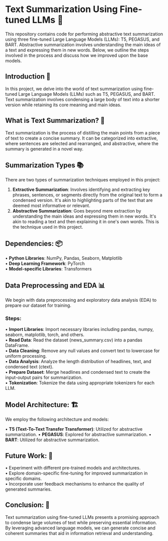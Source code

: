 # Text Summarization Using Fine-tuned LLMs 📝

This repository contains code for performing abstractive text summarization using three fine-tuned Large Language Models (LLMs): T5, PEGASUS, and BART. Abstractive summarization involves understanding the main ideas of a text and expressing them in new words. Below, we outline the steps involved in the process and discuss how we improved upon the base models.

## Introduction 🚀  
In this project, we delve into the world of text summarization using fine-tuned Large Language Models (LLMs) such as T5, PEGASUS, and BART. Text summarization involves condensing a large body of text into a shorter version while retaining its core meaning and main ideas.

## What is Text Summarization? 🤔
Text summarization is the process of distilling the main points from a piece of text to create a concise summary. It can be categorized into extractive, where sentences are selected and rearranged, and abstractive, where the summary is generated in a novel way.
 
## Summarization Types 📚
There are two types of summarization techniques employed in this project:
1. **Extractive Summarization**: Involves identifying and extracting key phrases, sentences, or segments directly from the original text to form a condensed version. It's akin to highlighting parts of the text that are deemed most informative or relevant.
2. **Abstractive Summarization**: Goes beyond mere extraction by understanding the main ideas and expressing them in new words. It's akin to reading a text and then explaining it in one's own words. This is the technique used in this project.

## Dependencies: 📦

• **Python Libraries**: NumPy, Pandas, Seaborn, Matplotlib  
• **Deep Learning Framework**: PyTorch  
• **Model-specific Libraries**: Transformers  

## Data Preprocessing and EDA 📊
We begin with data preprocessing and exploratory data analysis (EDA) to prepare our dataset for training.
### Steps:
• **Import Libraries**: Import necessary libraries including pandas, numpy, seaborn, matplotlib, torch, and others.  
• **Read Data**: Read the dataset (news_summary.csv) into a pandas DataFrame.  
• **Data Cleaning**: Remove any null values and convert text to lowercase for uniform processing.  
• **Data Analysis**: Analyze the length distribution of headlines, text, and condensed text (ctext).  
• **Prepare Dataset**: Merge headlines and condensed text to create the input-output pairs for summarization.  
• **Tokenization**: Tokenize the data using appropriate tokenizers for each LLM.  

## Model Architecture: 🏗️
We employ the following architecture and models:

• **T5 (Text-To-Text Transfer Transformer)**: Utilized for abstractive summarization.
• **PEGASUS**: Explored for abstractive summarization.
• **BART**: Utilized for abstractive summarization.

## Future Work: 🚀

• Experiment with different pre-trained models and architectures.  
• Explore domain-specific fine-tuning for improved summarization in specific domains.  
• Incorporate user feedback mechanisms to enhance the quality of generated summaries.  
## Conclusion: 🎯
Text summarization using fine-tuned LLMs presents a promising approach to condense large volumes of text while preserving essential information. By leveraging advanced language models, we can generate concise and coherent summaries that aid in information retrieval and understanding.
